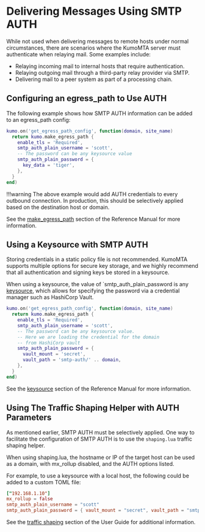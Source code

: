 # Delivering Messages Using SMTP AUTH

While not used when delivering messages to remote hosts under normal circumstances, there are scenarios where the KumoMTA server must authenticate when relaying mail. Some examples include:

* Relaying incoming mail to internal hosts that require authentication.
* Relaying outgoing mail through a third-party relay provider via SMTP.
* Delivering mail to a peer system as part of a processing chain.

## Configuring an egress_path to Use AUTH

The following example shows how SMTP AUTH information can be added to an egress_path config:

```lua
kumo.on('get_egress_path_config', function(domain, site_name)
  return kumo.make_egress_path {
    enable_tls = 'Required',
    smtp_auth_plain_username = 'scott',
    -- The password can be any keysource value
    smtp_auth_plain_password = {
      key_data = 'tiger',
    },
  }
end)
```

!!!warning
    The above example would add AUTH credentials to every outbound connection. In production, this should be selectively applied based on the destination host or domain.

See the [make_egress_path](../../reference/kumo/make_egress_path.md) section of the Reference Manual for more information.

## Using a Keysource with SMTP AUTH

Storing credentials in a static policy file is not recommended. KumoMTA supports multiple options for secure key storage, and we highly recommend that all authentication and signing keys be stored in a keysource.

When using a keysource, the value of `smtp_auth_plain_password is any [keysource](../../reference/keysource.md), which allows for specifying the password via a credential manager such as HashiCorp Vault.

```lua
kumo.on('get_egress_path_config', function(domain, site_name)
  return kumo.make_egress_path {
    enable_tls = 'Required',
    smtp_auth_plain_username = 'scott',
    -- The password can be any keysource value.
    -- Here we are loading the credential for the domain
    -- from HashiCorp vault
    smtp_auth_plain_password = {
      vault_mount = 'secret',
      vault_path = 'smtp-auth/' .. domain,
    },
  }
end)
```

See the [keysource](https://docs.kumomta.com/reference/keysource/) section of the Reference Manual for more information.

## Using The Traffic Shaping Helper with AUTH Parameters

As mentioned earlier, SMTP AUTH must be selectively applied. One way to facilitate the configuration of SMTP AUTH is to use the `shaping.lua` traffic shaping helper.

When using shaping.lua, the hostname or IP of the target host can be used as a domain, with mx_rollup disabled, and the AUTH options listed.

For example, to use a keysource with a local host, the following could be added to a custom TOML file:

```toml
["192.168.1.10"]
mx_rollup = false
smtp_auth_plain_username = "scott"
smtp_auth_plain_password = { vault_mount = "secret", vault_path = "smtp-auth/local" }
```

See the [traffic shaping](../configuration/trafficshaping.md#using-the-shapinglua-helper) section of the User Guide for additional information.
